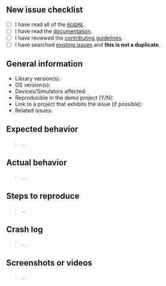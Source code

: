 ## New issue checklist
<!-- Before submitting this issue, make sure you have done the following -->

- [ ] I have read all of the [`README`](https://github.com/jessesquires/JSQNotificationObserverKit/blob/develop/README.md).
- [ ] I have read the [documentation](http://www.jessesquires.com/JSQNotificationObserverKit/).
- [ ] I have reviewed the [contributing guidelines](https://github.com/jessesquires/HowToContribute).
- [ ] I have searched [existing issues](https://github.com/jessesquires/JSQNotificationObserverKit/issues?q=is%3Aissue+sort%3Acreated-desc) and **this is not a duplicate**.

## General information

- Library version(s):
- OS version(s):
- Devices/Simulators affected:
- Reproducible in the demo project (Y/N):
- Link to a project that exhibits the issue (if possible):
- Related issues:

## Expected behavior

> ...

## Actual behavior

> ...

## Steps to reproduce

> ...

## Crash log
<!-- Can you provide a crash log? -->

>...

## Screenshots or videos
<!-- Can you provide screenshots, GIFs, or videos showing the issue? -->

> ...
